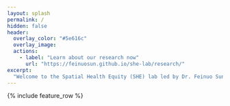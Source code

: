 ```yaml
---
layout: splash
permalink: /
hidden: false
header:
  overlay_color: "#5e616c"
  overlay_image: 
  actions:
    - label: "Learn about our research now"
      url: "https://feinuosun.github.io/she-lab/research/"
excerpt: 
  "Welcome to the Spatial Health Equity (SHE) lab led by Dr. Feinuo Sun. We are dedicated to addressing spatial disparities in population health outcomes, with a particular focus on chronic pain and its associated consequences such as disability and substance addiction. Our current research aims to understand the multifaceted spatial dimensions (e.g., rural/urban, natural environments, policies, and neighborhood contexts) that shape pain disparities at both individual and ecological levels."
---
```


{% include feature_row %}
